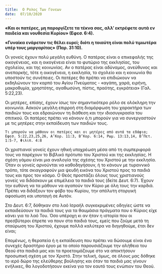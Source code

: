 ```yaml
---
title:  Ο Ρολος Των Γονεων
date:  07/10/2020
---
```


**«Και οι πατέρες, μη παροργίζετε τα τέκνα σας, αλλ’ εκτρέφετε αυτά εν παιδεία και νουθεσία Κυρίου» (Εφεσ. 6:4).**

**«Γυναίκα ενάρετον τις θέλει ευρεί; διότι η τοιαύτη είναι πολύ τιμιωτέρα υπέρ τους μαργαρίτας» (Παρ. 31:10).**

Οι γονείς έχουν πολύ μεγάλη ευθύνη. Ο πατέρας είναι ο επικεφαλής της οικογένειας, και η οικογένεια είναι το φυτώριο της εκκλησίας, του σχολείου, και της κοινωνίας. Αν ο πατέρας είναι αδύναμος, ανεύθυνος και ανεπαρκής, τότε η οικογένεια, η εκκλησία, το σχολείο και η κοινωνία θα υποστούν τις συνέπειες. Οι πατέρες θα πρέπει να επιδιώκουν να εκδηλώνουν τον καρπό του Αγίου Πνεύματος - «αγάπη, χαρά, ειρήνη, μακροθυμία, χρηστότης, αγαθωσύνη, πίστις, πραότης, εγκράτεια» (Γαλ. 5:22,23).

Οι μητέρες, επίσης, έχουν ίσως τον σημαντικότερο ρόλο σε ολόκληρη την κοινωνία. Ασκούν μεγάλη επιρροή στη διαμόρφωση του χαρακτήρα των παιδιών τους και εδραιώνουν τη διάθεση και την ιδιοσυγκρασία του σπιτικού. Οι πατέρες πρέπει να κάνουν ό,τι μπορούν για να συνεργαστούν με τις μητέρες στην εκπαίδευση των παιδιών τους.

`Τι μπορούν να μάθουν οι πατέρες και οι μητέρες από αυτά τα εδάφια; Εφεσ. 5:22,23,25,26, Α’Κορ. 11:3, Β’Κορ. 6:14, Ρωμ. 13:13,14, Β’Πετ. 1:5-7, Φιλιπ. 4:8`

Οι χριστιανοί γονείς έχουν ηθική υποχρέωση μέσα από τη συμπεριφορά τους να παρέχουν το Βιβλικό πρότυπο του Χριστού και της εκκλησίας. Η σχέση γάμου είναι μια αναλογία της σχέσης του Χριστού με την εκκλησία. Όταν οι γονείς αρνούνται να καθοδηγήσουν, ή το κάνουν με τυραννικό τρόπο, τότε σκιαγραφούν μια ψευδή εικόνα του Χριστού προς τα παιδιά τους και προς τον κόσμο. Ο Θεός προστάζει όλους τους χριστιανούς γονείς να διδάσκουν με επιμέλεια τα παιδιά τους (δείτε Δευτ. 6:7). Έχουν την ευθύνη να τα μάθουν να αγαπούν τον Κύριο με όλη τους την καρδιά. Πρέπει να διδάξουν τον φόβο του Κυρίου, την απόλυτη στοργική αφοσίωση και υποταγή σε Αυτόν.

Στο Δευτ. 6:7, δόθηκαν στο λαό Ισραήλ συγκεκριμένες οδηγίες ώστε να εκπαιδεύσουν τα παιδιά τους για τα θαυμάσια πράγματα που ο Κύριος είχε κάνει για το λαό Του. Όσο υπέροχη κι αν ήταν η ιστορία που οι πρεσβύτεροι έπρεπε να πουν στα παιδιά τους, εμείς που ζούμε μετά τη σταύρωση του Χριστού, έχουμε πολλά καλύτερα να διηγηθούμε, έτσι δεν είναι;

Επομένως, η θεραπεία ή η εκπαίδευση που πρέπει να δώσουμε είναι ένα συνεχές δραστήριο έργο με το οποίο παρουσιάζουμε την αλήθεια του Θεού στα παιδιά μας και τα προετοιμάζουμε στο να αποκτήσουν προσωπική σχέση με τον Χριστό. Στην τελική, όμως, σε όλους μας δόθηκε το ιερό δώρο της ελεύθερης βούλησης και όταν τα παιδιά μας γίνουν ενήλικες, θα λογοδοτήσουν εκείνα για τον εαυτό τους ενώπιον του Θεού.